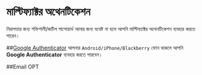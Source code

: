 # মাল্টিফ্যাক্টর অথেনটিকেশন

নিরাপত্তার জন্য শক্তিশালী/জটিল পাসোয়ার্ড আনার জন্য যথেষ্ট না হলে আপনি  মাল্টিফ্যাক্টর অথেনটিকেশন ব্যবহার করতে পারেন।

##[Google Authenticator](https://wordpress.org/plugins/google-authenticator/)
আপনার `Android/iPhone/Blackberry` ফোন থাকলে আপনি **Google Authenticator** ব্যবহার করতে পারবেন।


##Email OPT



